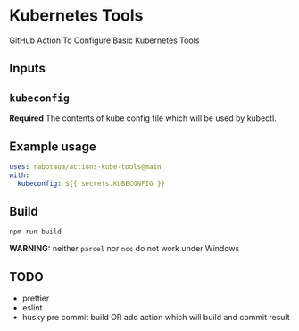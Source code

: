 # Kubernetes Tools

GitHub Action To Configure Basic Kubernetes Tools

## Inputs

## `kubeconfig`

**Required** The contents of kube config file which will be used by kubectl.

## Example usage

```yml
uses: rabotaua/actions-kube-tools@main
with:
  kubeconfig: ${{ secrets.KUBECONFIG }}
```

## Build

`npm run build`

**WARNING:** neither `parcel` nor `ncc` do not work under Windows

## TODO

- prettier
- eslint
- husky pre commit build OR add action which will build and commit result